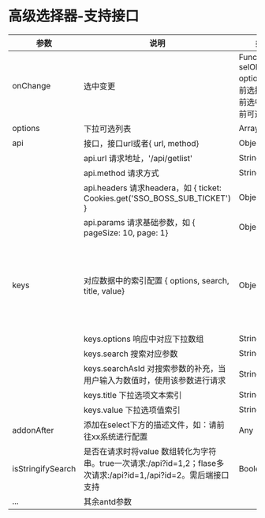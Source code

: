 # 高级选择器-支持接口

|    参数    |                         说明                         |   类型   |  默认值  |
|------------|------------------------------------------------------|----------|----------|
| onChange | 选中变更 | Func(value, selObj, options)，当前选择id，当前选中项，当前可选列表 | [] |
| options | 下拉可选列表 | Array | [] |
| api | 接口，接口url或者{ url, method} | Object\|String | null |
|  | api.url 请求地址，'/api/getlist' | String | null |
|  | api.method 请求方式 | String | 'GET' |
|  | api.headers 请求headera，如 { ticket: Cookies.get('SSO_BOSS_SUB_TICKET') } | Object | null |
|  | api.params 请求基础参数，如 { pageSize: 10, page: 1} | Object | null |
| keys | 对应数据中的索引配置 { options, search, title, value} | Object | { options: 'data', search: 'search', title: 'name', value: 'id'} |
|  | keys.options 响应中对应下拉数组 | String | 'data' |
|  | keys.search 搜索对应参数 | String | 'search' |
|  | keys.searchAsId 对搜索参数的补充，当用户输入为数值时，使用该参数进行请求 | String | null |
|  | keys.title 下拉选项文本索引 | String | 'name' |
|  | keys.value 下拉选项值索引 | String | 'id' |
| addonAfter | 添加在select下方的描述文件，如：请前往xx系统进行配置 | Any | null |
| isStringifySearch | 是否在请求时将value 数组转化为字符串。true一次请求:/api?id=1,2；flase多次请求:/api?id=1,/api?id=2。需后端接口支持 | Boolen | true |
| ... | 其余antd参数 |  |  |

